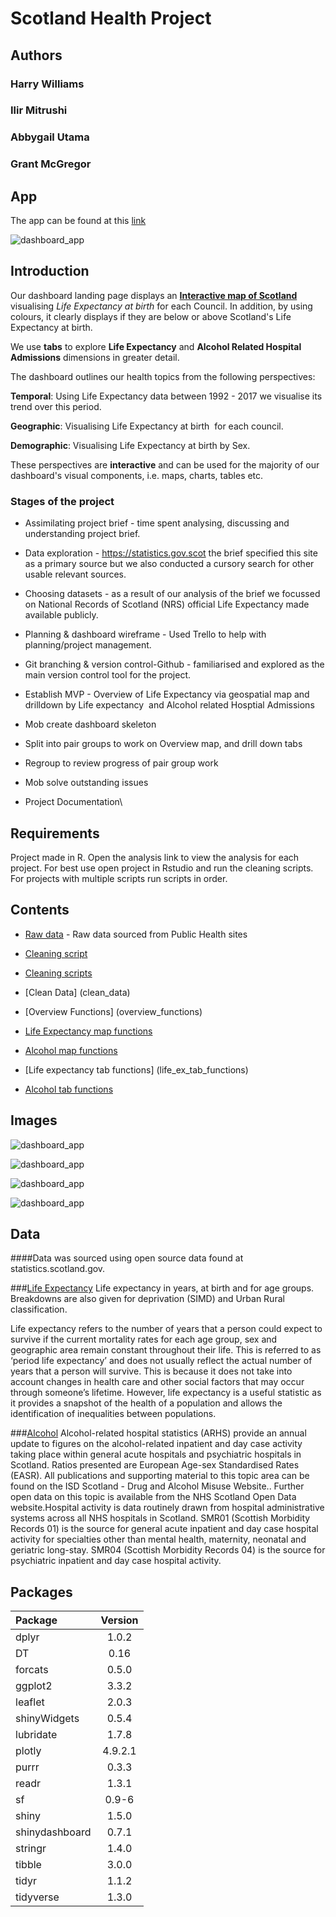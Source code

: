 # Scotland Health Project
## Authors
### Harry Williams    
### Ilir Mitrushi    
### Abbygail Utama    
### Grant McGregor 

## App

The app can be found at this [link](https://hgw2.shinyapps.io/scotland_health_group_project/)

![dashboard_app](images/app_landing_page.png)

## Introduction

Our dashboard landing page displays an [**Interactive map of Scotland**](https://hgw2.shinyapps.io/scotland_health_group_project/) visualising *Life Expectancy at birth* for each Council. In addition, by using colours, it clearly displays if they are below or above Scotland's Life Expectancy at birth.

We use **tabs** to explore **Life Expectancy** and **Alcohol Related Hospital Admissions** dimensions in greater detail. 

The dashboard outlines our health topics from the following perspectives:

**Temporal**: Using Life Expectancy data between 1992 - 2017 we visualise its trend over this period.

**Geographic**: Visualising Life Expectancy at birth  for each council.

**Demographic**: Visualising Life Expectancy at birth by Sex.

These perspectives are **interactive** and can be used for the majority of our dashboard's visual components, i.e. maps, charts, tables etc.

### Stages of the project

-   Assimilating project brief - time spent analysing, discussing and understanding project brief.

-   Data exploration - [<https://statistics.gov.scot>](https://statistics.gov.scot/) the brief specified this site as a primary source but we also conducted a cursory search for other usable relevant sources.

-   Choosing datasets - as a result of our analysis of the brief we focussed on National Records of Scotland (NRS) official Life Expectancy made available publicly. 

-   Planning & dashboard wireframe - Used Trello to help with planning/project management.

-   Git branching & version control-Github - familiarised and explored as the main version control tool for the project.

-   Establish MVP	- Overview of Life Expectancy via geospatial map and drilldown by Life expectancy  and Alcohol related Hosptial Admissions

-   Mob create dashboard skeleton

-   Split into pair groups to work on Overview map, and drill down tabs

-   Regroup to review progress of pair group work

-   Mob solve outstanding issues

-   Project Documentation\

## Requirements
Project made in R. Open the analysis link to view the analysis for each project. For best use open project in Rstudio and run the cleaning scripts. For projects with multiple scripts run scripts in order. 
## Contents
 * [Raw data](raw_data) - Raw data sourced from Public Health sites
 
 * [Cleaning script](cleaning_scripts) 

 * [Cleaning scripts](cleaning_script) 

 * [Clean Data] (clean_data) 
 * [Overview Functions] (overview_functions)
 *  [Life Expectancy map functions](Le_map_functions) 
 *   [Alcohol map functions](alcohol_map_functions) 
 *   [Life expectancy tab functions] (life_ex_tab_functions) 
 *   [Alcohol tab functions](alcohol_consumption_functions) 

## Images
![dashboard_app](images/life_expectancy_map.png)

![dashboard_app](images/life_expectancy_tab.png)

![dashboard_app](images/alcohol_map.png)

![dashboard_app](images/alcohol_tab.png)

 
## Data
####Data was sourced using open source data found at statistics.scotland.gov. 

###[Life Expectancy](https://statistics.gov.scot/resource?uri=http%3A%2F%2Fstatistics.gov.scot%2Fdata%2FLife-Expectancy)
Life expectancy in years, at birth and for age groups. Breakdowns are also given for deprivation (SIMD) and Urban Rural classification.

Life expectancy refers to the number of years that a person could expect to survive if the current mortality rates for each age group, sex and geographic area remain constant throughout their life. This is referred to as ‘period life expectancy’ and does not usually reflect the actual number of years that a person will survive. This is because it does not take into account changes in health care and other social factors that may occur through someone’s lifetime. However, life expectancy is a useful statistic as it provides a snapshot of the health of a population and allows the identification of inequalities between populations.

###[Alcohol](https://statistics.gov.scot/resource?uri=http%3A%2F%2Fstatistics.gov.scot%2Fdata%2Falcohol-related-hospital-statistics) 
 Alcohol-related hospital statistics (ARHS) provide an annual update to figures on the alcohol-related inpatient and day case activity taking place within general acute hospitals and psychiatric hospitals in Scotland. Ratios presented are European Age-sex Standardised Rates (EASR). All publications and supporting material to this topic area can be found on the ISD Scotland - Drug and Alcohol Misuse Website.. Further open data on this topic is available from the NHS Scotland Open Data website.Hospital activity is data routinely drawn from hospital administrative systems across all NHS hospitals in Scotland. SMR01 (Scottish Morbidity Records 01) is the source for general acute inpatient and day case hospital activity for specialties other than mental health, maternity, neonatal and geriatric long-stay. SMR04 (Scottish Morbidity Records 04) is the source for psychiatric inpatient and day case hospital activity.

## Packages

| Package      | Version    
| :------------- | :----------: 
|dplyr|1.0.2|
|DT|0.16
|forcats|0.5.0
|ggplot2|3.3.2 
|leaflet|2.0.3  
|shinyWidgets| 0.5.4  
|lubridate| 1.7.8  
|plotly| 4.9.2.1 
|purrr|0.3.3  
|readr|1.3.1
|sf|0.9-6
|shiny|1.5.0
|shinydashboard|0.7.1 
|stringr|1.4.0 
| tibble|3.0.0 
|tidyr|1.1.2
|tidyverse|1.3.0 




       
